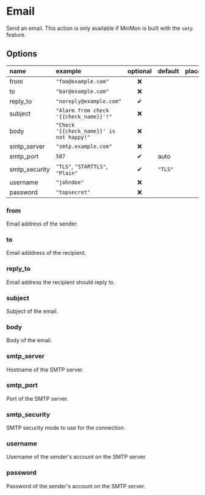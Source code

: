 # Email
Send an email.
This action is only available if MinMon is built with the `smtp` feature.

## Options
| name | example | optional | default | placeholders |
|:---|:---|:---:|:---|:---:|
| from | `"foo@example.com"` | ❌ | | ❌ |
| to | `"bar@example.com"` | ❌ | | ❌ |
| reply_to | `"noreply@example.com"` | ✔ | | ❌ |
| subject | `"Alarm from check '{{check_name}}'!"` | ❌ | | ✔ |
| body | `"Check '{{check_name}}' is not happy!"` | ❌ | | ✔ |
| smtp_server | `"smtp.example.com"` | ❌ | | ❌ |
| smtp_port | `587` | ✔ | auto | ❌ |
| smtp_security | `"TLS"`, `"STARTTLS"`, `"Plain"` | ✔ | `"TLS"` | ❌ |
| username | `"johndoe"` | ❌ | | ❌ |
| password | `"topsecret"` | ❌ | | ❌ |

### from
Email address of the sender.

### to
Email adddress of the recipient.

### reply_to
Email address the recipient should reply to.

### subject
Subject of the email.

### body
Body of the email.

### smtp_server
Hostname of the SMTP server.

### smtp_port
Port of the SMTP server.

### smtp_security
SMTP security mode to use for the connection.

### username
Username of the sender's account on the SMTP server.

### password
Password of the sender's account on the SMTP server.
